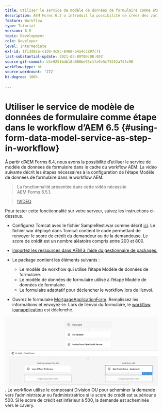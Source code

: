 ```yaml
---
title: Utiliser le service de modèle de données de formulaire comme étape dans le workflow d’AEM 6.5
description: AEM Forms 6.5 a introduit la possibilité de créer des variables dans le workflow AEM. Grâce à cette nouvelle fonctionnalité, utiliser « Appeler le service de modèle de données de formulaire » dans le workflow AEM est devenue très facile. La vidéo suivante vous guide tout au long des étapes à suivre pour utiliser Appeler le service de modèle de données de formulaire dans le workflow AEM.
feature: Workflow
type: Tutorial
version: 6.5
topic: Development
role: Developer
level: Intermediate
exl-id: 1f13d82e-c1d0-4c8c-8468-b4a4c5897c71
last-substantial-update: 2021-02-09T00:00:00Z
source-git-commit: b3e9251bdb18a008be95c1fa9e5c79252a74fc98
workflow-type: ht
source-wordcount: '272'
ht-degree: 100%

---
```


# Utiliser le service de modèle de données de formulaire comme étape dans le workflow d’AEM 6.5 {#using-form-data-model-service-as-step-in-workflow}

À partir d’AEM Forms 6.4, nous avons la possibilité d’utiliser le service de modèle de données de formulaire dans le cadre du workflow AEM. La vidéo suivante décrit les étapes nécessaires à la configuration de l’étape Modèle de données de formulaire dans le workflow AEM.

>La fonctionnalité présentée dans cette vidéo nécessite AEM Forms 6.5.1.


>[!VIDEO](https://video.tv.adobe.com/v/28145?quality=12&learn=on)

Pour tester cette fonctionnalité sur votre serveur, suivez les instructions ci-dessous.

* Configurez Tomcat avec le fichier SampleRest.war comme décrit [ici](https://experienceleague.adobe.com/docs/experience-manager-learn/forms/ic-print-channel-tutorial/set-up-tomcat.html?lang=fr). Le fichier war déployé dans Tomcat contient le code permettant de renvoyer le score de crédit du demandeur ou de la demandeuse. Le score de crédit est un nombre aléatoire compris entre 200 et 800.

* [Importez les ressources dans AEM à l’aide du gestionnaire de packages.](assets/aem65-loanapplication.zip)
* Le package contient les éléments suivants :

   * Le modèle de workflow qui utilise l’étape Modèle de données de formulaire.
   * Le modèle de données de formulaire utilisé à l’étape Modèle de données de formulaire.
   * Le formulaire adaptatif pour déclencher le workflow lors de l’envoi.
* Ouvrez le formulaire [MortgageApplicationForm](http://localhost:4502/content/dam/formsanddocuments/loanapplication/jcr:content?wcmmode=disabled). Remplissez les informations et envoyez-le. Lors de l’envoi du formulaire, le [workflow loanapplication](http://http://localhost:4502/editor.html/conf/global/settings/workflow/models/LoanApplication2.html) est déclenché.

![Workflow](assets/invokefdm651.PNG).
Le workflow utilise le composant Division OU pour acheminer la demande vers l’administrateur ou l’administratrice si le score de crédit est supérieur à 500. Si le score de crédit est inférieur à 500, la demande est acheminée vers le cavery.

